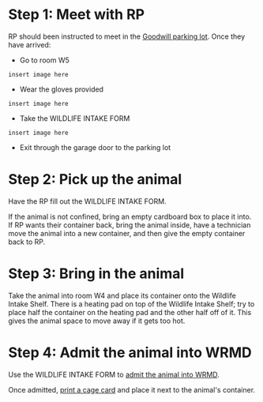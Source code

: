 # Step 1: Meet with RP

RP should been instructed to meet in the [Goodwill parking lot](Template-Responses#meet-in-goodwill-parking). Once they have arrived:

- Go to room W5

`insert image here`

- Wear the gloves provided

`insert image here`

- Take the WILDLIFE INTAKE FORM

`insert image here`

- Exit through the garage door to the parking lot

# Step 2: Pick up the animal

Have the RP fill out the WILDLIFE INTAKE FORM. 

If the animal is not confined, bring an empty cardboard box to place it into. If RP wants their container back, bring the animal inside, have a technician move the animal into a new container, and then give the empty container back to RP.

# Step 3: Bring in the animal

Take the animal into room W4 and place its container onto the Wildlife Intake Shelf. There is a heating pad on top of the Wildlife Intake Shelf; try to place half the container on the heating pad and the other half off of it. This gives the animal space to move away if it gets too hot.

# Step 4: Admit the animal into WRMD

Use the WILDLIFE INTAKE FORM to [admit the animal into WRMD](WRMD-How-to-Admit-a-Patient).

Once admitted, [print a cage card](WRMD-How-to-Print-Cage-Cards) and place it next to the animal's container.